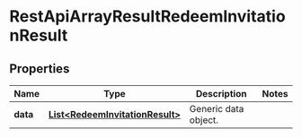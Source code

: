 
# RestApiArrayResultRedeemInvitationResult

## Properties
Name | Type | Description | Notes
------------ | ------------- | ------------- | -------------
**data** | [**List&lt;RedeemInvitationResult&gt;**](RedeemInvitationResult.md) | Generic data object. | 



